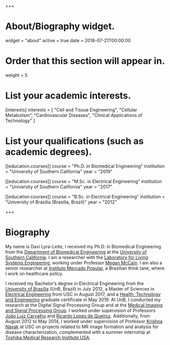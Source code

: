 +++
# About/Biography widget.
widget = "about"
active = true
date = 2018-07-21T00:00:00

# Order that this section will appear in.
weight = 5

# List your academic interests.
[interests]
  interests = [
    "Cell and Tissue Engineering",
    "Cellular Metabolism",
    "Cardiovascular Diseases",
    "Clinical Applications of Technology"
  ]

# List your qualifications (such as academic degrees).
[[education.courses]]
  course = "Ph.D. in Biomedical Engineering"
  institution = "University of Southern California"
  year = "2019"

[[education.courses]]
  course = "M.Sc. in Electrical Engineering"
  institution = "University of Southern California"
  year = "2017"

[[education.courses]]
  course = "B.Sc. in Electrical Engineering"
  institution = "University of Brasilia (Brasilia, Brazil)"
  year = "2012"
 
+++

# Biography

My name is Davi Lyra-Leite, I received my Ph.D. in Biomedical Engineering from the [Department of Biomedical Engineering](http://bme.usc.edu) at the [University of Southern California](http://usc.edu). I am a researcher with the [Laboratory for Living Systems Engineering](http://livingsystemsengineering.usc.edu), working under Professor [Megan McCain](https://viterbi.usc.edu/directory/faculty/Mc-Cain/Megan). I am also a senior researcher at [Instituto Mercado Popular](http://mercadopopular.org), a Brazilian think tank, where I work on healthcare policy.

I received my Bachelor’s degree in Electrical Engineering from the [University of Brasília](http://unb.br) (UnB, Brazil) in July 2012, a Master of Sciences in [Electrical Engineering](https://minghsiehee.usc.edu/academics/ms/) from USC in August 2017, and a [Health, Technology and Engineering](http://hte.usc.edu) graduate certificate in May 2019. At UnB, I conducted my research at the Digital Signal Processing Group and at the [Medical Imaging and Signal Processing Group](http://www2.ene.unb.br/joaoluiz/). I worked under supervision of Professors [João Luiz Carvalho](http://www2.ene.unb.br/joaoluiz/) and [Ricardo Lopes de Queiroz](http://queiroz.divp.org). Additionally, from August 2012 to May 2014, I worked under supervision of Professor [Krishna Nayak](http://sipi.usc.edu/~knayak/) at USC on projects related to MR image formation and analysis for disease characterization, complemented with a summer internship at [Toshiba Medical Research Institute USA](https://www.research.us.medical.canon/).
